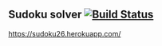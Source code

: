 Sudoku solver [![Build Status](https://travis-ci.org/vanphuong12a2/sudoku-solver.svg?branch=master)](https://travis-ci.org/vanphuong12a2)
---
https://sudoku26.herokuapp.com/